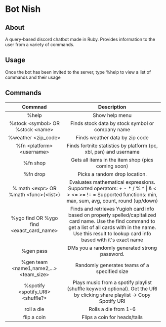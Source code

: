 # Bot Nish

## About
A query-based discord chatbot made in Ruby. Provides information to the user from a variety of commands.

## Usage
Once the bot has been invited to the server, type %help to view a list of commands and their usage

## Commands
|Commnad   | Description  |
|:-:|:-:|
| %help  |  Show help menu |
|  %stock \<symbol> OR %stock \<name> | Finds stock data by stock symbol or company name  |
|  %weather <zip_code> | Finds weather data by zip code  |
| %fn \<platform> \<username>  | Finds fortnite statistics by platform (pc, xbl, psn) and username  |
|  %fn shop |  Gets all items in the item shop (pics coming soon) |
| %fn drop  | Picks a random drop location.  |
|  % math \<expr> OR %math \<func>(\<list>) |  Evaluates mathematical expressions. Supported operators: +  -  *  /  %  ^  \|  &  <  >  <=  >=  !=  = Supported functions: min, max, sum, avg, count, round (up/down) |
| %ygo find <keyword> OR %ygo find <exact_card_name>  | Finds and retrieves Yugioh card info based on properly spelled/capitalized card name. Use the find command to get a list of all cards with <keyword> in the name. Use this result to lookup card info based with it's exact name  |
|%gen pass   | DMs you a randomly generated strong password.  |
| %gen team <name1,name2,...> <team_size>  |  Randomly generates teams of a specified size |
| %spotify <spotify_URI> <shuffle?> |  Plays music from a spotify playlist (shuffle keyword optional). Get the URI by clicking share playlist -> Copy Spotify URI |
| roll a die  | Rolls a die from 1-6  |
| flip a coin  |  Flips a coin for heads/tails |


